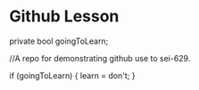# Github Lesson

private bool goingToLearn;

//A repo for demonstrating github use to sei-629.

if (goingToLearn)
{
    learn = don't;
}